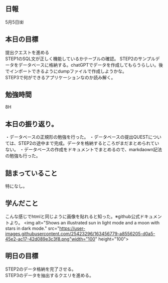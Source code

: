 ## 日報
5月5日㈮

## 本日の目標
提出クエストを進める  
STEP1のSQL文が正しく機能しているかテーブルの確認。 
STEP2のサンプルデータをデータベースに格納する。chatGPTでデータを作成してもらうらしい。後でインポートできるようにdumpファイルで作成しようかな。  
STEP3で何ができるアプリケーションなのか読み解く。 

## 勉強時間
8H

## 本日の振り返り。
・データベースの正規形の勉強を行った。
・データベースの提出QUESTについては、STEP2の途中まで完成。データを格納するところがまだまとめられていない。
・データベースの作成をドキュメントでまとめるので、markdaown記法の勉強も行った。

## 詰まっていること
特になし。

## 学んだこと
こんな感じでhtmlと同じように画像を貼れると知った。※github公式ドキュメントより。
<picture>
  <source media="(prefers-color-scheme: dark)" srcset="https://user-images.githubusercontent.com/25423296/163456776-7f95b81a-f1ed-45f7-b7ab-8fa810d529fa.png">
  <source media="(prefers-color-scheme: light)" srcset="https://user-images.githubusercontent.com/25423296/163456779-a8556205-d0a5-45e2-ac17-42d089e3c3f8.png">
  <img alt="Shows an illustrated sun in light mode and a moon with stars in dark mode." src="https://user-images.githubusercontent.com/25423296/163456779-a8556205-d0a5-45e2-ac17-42d089e3c3f8.png"width="100" height="100">
</picture>

## 明日の目標
STEP2のデータ格納を完了させる。  
STEP3のデータを抽出するクエリを進める。  


